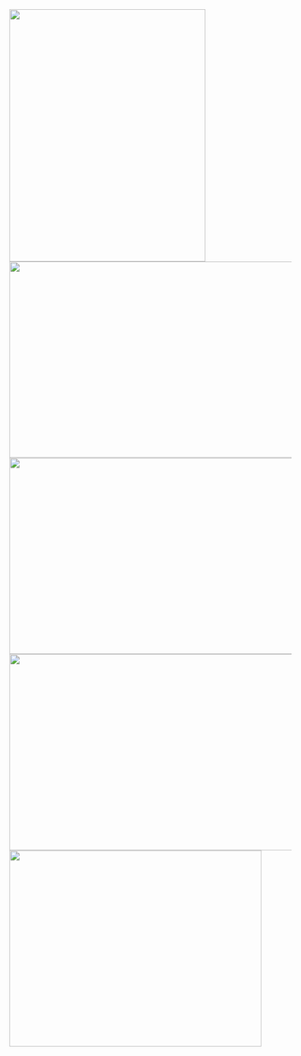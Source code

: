 <img src="https://github.com/pritamzope/custom_controls_csharp/blob/master/Custom_Windows_Forms/images/custom_form_mainform.png" width="350" height="450"/>

<img src="https://github.com/pritamzope/custom_controls_csharp/blob/master/Basic_Custom_Controls/images/buttonsdemo_customcontrols.png" width="650" height="350"/>

<img src="https://github.com/pritamzope/custom_controls_csharp/blob/master/Basic_Custom_Controls/images/labelsdemo_customcontrols.png" width="650" height="350"/>

<img src="https://github.com/pritamzope/custom_controls_csharp/blob/master/Basic_Custom_Controls/images/tabcontrolsdemo_customcontrols.png" width="650" height="350"/>

<img src="https://github.com/pritamzope/custom_controls_csharp/blob/master/Basic_Custom_Controls/images/menustripdemo_customcontrols.png" width="450" height="350"/>
